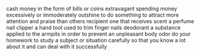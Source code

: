cash money in the form of bills or coins
extravagant spending money excessively or immoderately
outshine to do something to attract more attention and praise than others
recipient one that receives
scent a perfume
nail clipper a hand tool used to trim finger nails
deodorant a substance applied to the armpits in order to prevent an unpleasant body odor
do your homework to study a subject or situation carefully so that you know a lot about it and can deal with it successfully



